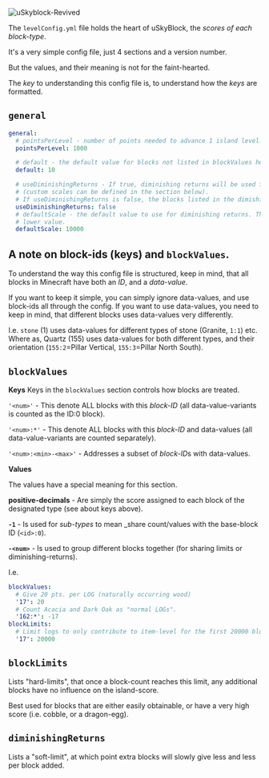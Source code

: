 ![uSkyblock-Revived](http://i.imgur.com/JbSV18m.png)

The `levelConfig.yml` file holds the heart of uSkyBlock, the *scores of each block-type*.

It's a very simple config file, just 4 sections and a version number.

But the values, and their meaning is not for the faint-hearted.

The *key* to understanding this config file is, to understand how the *keys* are formatted.

## `general`

```yml
general:
  # pointsPerLevel - number of points needed to advance 1 island level.
  pointsPerLevel: 1000

  # default - the default value for blocks not listed in blockValues here.
  default: 10

  # useDiminishingReturns - If true, diminishing returns will be used for all blocks using the default scale 
  # (custom scales can be defined in the section below).
  # If useDiminishingReturns is false, the blocks listed in the dimishingReturns section will still be affected.
  useDiminishingReturns: false
  # defaultScale - the default value to use for diminishing returns. This is the number of blocks before DR starts to 
  # lower value.
  defaultScale: 10000
```

## A note on block-ids (keys) and `blockValues`.
To understand the way this config file is structured, keep in mind, that all blocks in Minecraft have both an *ID*, and a *data-value*.

If you want to keep it simple, you can simply ignore data-values, and use block-ids all through the config.
If you want to use data-values, you need to keep in mind, that different blocks uses data-values very differently.

I.e. `stone` (1) uses data-values for different types of stone (Granite, `1:1`) etc.
Where as, Quartz (155) uses data-values for both different types, and their orientation (`155:2`=Pillar Vertical, `155:3`=Pillar North South).

## `blockValues`

**Keys**
Keys in the `blockValues` section controls how blocks are treated.

`'<num>'` - This denote ALL blocks with this *block-ID* (all data-value-variants is counted as the ID:0 block).

`'<num>:*'` - This denote ALL blocks with this *block-ID* and data-values (all data-value-variants are counted separately).

`'<num>:<min>-<max>'` - Addresses a subset of *block-ID*s with data-values.

**Values**

The values have a special meaning for this section.

**positive-decimals** - Are simply the score assigned to each block of the designated type (see about keys above).

**`-1`** - Is used for _sub-types_ to mean _share count/values with the base-block ID (`<id>:0`).

**`-<num>`** - Is used to group different blocks together (for sharing limits or diminishing-returns).

I.e.
```yml
blockValues:
  # Give 20 pts. per LOG (naturally occurring wood)
  '17': 20
  # Count Acacia and Dark Oak as "normal LOGs".
  '162:*': -17
blockLimits:
  # Limit logs to only contribute to item-level for the first 20000 blocks. (Reg. of sub-type).
  '17': 20000
```

## `blockLimits`
Lists "hard-limits", that once a block-count reaches this limit, any additional blocks have no influence on the island-score.

Best used for blocks that are either easily obtainable, or have a very high score (i.e. cobble, or a dragon-egg).

## `diminishingReturns`
Lists a "soft-limit", at which point extra blocks will slowly give less and less per block added.